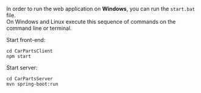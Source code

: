 In order to run the web application on **Windows**,  you can run the ```start.bat``` file.<br/> 
On Windows and Linux execute this sequence of commands on the command line or terminal.

Start front-end:
```
cd CarPartsClient
npm start
```

Start server:
```
cd CarPartsServer
mvn spring-boot:run
```
